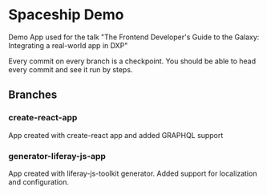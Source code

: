 # Spaceship Demo

Demo App used for the talk "The Frontend Developer's Guide to the Galaxy: Integrating a real-world app in DXP"

Every commit on every branch is a checkpoint. You should be able to head every commit and see it run by steps.

## Branches

### create-react-app
App created with create-react app and added GRAPHQL support

### generator-liferay-js-app
App created with liferay-js-toolkit generator. Added support for localization and configuration.